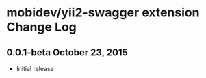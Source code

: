 mobidev/yii2-swagger extension Change Log
=========================================

0.0.1-beta October 23, 2015
-------------------------
- Initial release